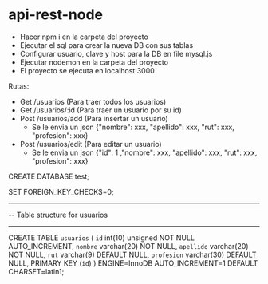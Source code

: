 # api-rest-node

- Hacer npm i en la carpeta del proyecto
- Ejecutar el sql para crear la nueva DB con sus tablas
- Configurar usuario, clave y host para la DB en file mysql.js
- Ejecutar nodemon en la carpeta del proyecto  
- El proyecto se ejecuta en localhost:3000

Rutas: 
  - Get /usuarios (Para traer todos los usuarios)
  - Get /usuarios/:id (Para traer un usuario por su id)
  - Post /usuarios/add (Para insertar un usuario)
    - Se le envia un json {"nombre": xxx, "apellido": xxx, "rut": xxx, "profesion": xxx}
  - Post /usuarios/edit (Para editar un usuario)
    - Se le envia un json {"id": 1 ,"nombre": xxx, "apellido": xxx, "rut": xxx, "profesion": xxx}
  
CREATE DATABASE test;

SET FOREIGN_KEY_CHECKS=0;

-- ----------------------------
-- Table structure for usuarios
-- ----------------------------
CREATE TABLE `usuarios` (
  `id` int(10) unsigned NOT NULL AUTO_INCREMENT,
  `nombre` varchar(20) NOT NULL,
  `apellido` varchar(20) NOT NULL,
  `rut` varchar(9) DEFAULT NULL,
  `profesion` varchar(30) DEFAULT NULL,
  PRIMARY KEY (`id`)
) ENGINE=InnoDB AUTO_INCREMENT=1 DEFAULT CHARSET=latin1;
